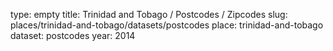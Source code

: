 type: empty
title: Trinidad and Tobago / Postcodes / Zipcodes
slug: places/trinidad-and-tobago/datasets/postcodes
place: trinidad-and-tobago
dataset: postcodes
year: 2014
